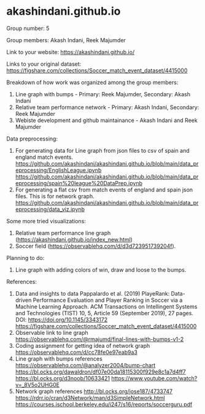 # akashindani.github.io
Group number: 5

Group members: Akash Indani, Reek Majumder

Link to your website: https://akashindani.github.io/

Links to your original dataset: https://figshare.com/collections/Soccer_match_event_dataset/4415000

Breakdown of how work was organized among the group members:
1. Line graph with bumps - Primary: Reek Majumder, Secondary: Akash Indani
2. Relative team performance network - Primary: Akash Indani, Secondary: Reek Majumder
3. Webiste development and github maintainance - Akash Indani and Reek Majumder

Data preprocessing:
1. For generating data for Line graph from json files to csv of spain and england match events.
https://github.com/akashindani/akashindani.github.io/blob/main/data_preprocessing/EnglishLeague.ipynb
https://github.com/akashindani/akashindani.github.io/blob/main/data_preprocessing/spain%20league%20DataPrep.ipynb
2. For generating a flat csv from match events of england and spain json files. This is for network graph.
https://github.com/akashindani/akashindani.github.io/blob/main/data_preprocessing/data_viz.ipynb

Some more tried visualizations:
1. Relative team performance line graph (https://akashindani.github.io/index_new.html)
2. Soccer field (https://observablehq.com/d/d3d723951739204f).

Planning to do:
1. Line graph with adding colors of win, draw and loose to the bumps. 

References:
1. Data and insights to data
Pappalardo et al. (2019) PlayeRank: Data-driven Performance Evaluation and Player Ranking in Soccer via a Machine Learning Approach. ACM Transactions on Intellingent Systems and Technologies (TIST) 10, 5, Article 59 (September 2019), 27 pages. DOI: https://doi.org/10.1145/3343172
https://figshare.com/collections/Soccer_match_event_dataset/4415000
2. Observable link to line graph
https://observablehq.com/@rmajumd/final-lines-with-bumps-v1-2
3. Coding assignment for getting idea of network graph
https://observablehq.com/d/cc78fe0e97eab9a3
4. Line graph with bumps references
https://observablehq.com/@analyzer2004/bump-chart
https://bl.ocks.org/dawaldron/df07e00da18115300f929e8c1a7d4ff7
https://bl.ocks.org/d3noob/10633421
https://www.youtube.com/watch?v=_8V5o2UHG0E
5. Network graph references
http://bl.ocks.org/jose187/4733747
https://rdrr.io/cran/d3Network/man/d3SimpleNetwork.html
https://courses.ischool.berkeley.edu/i247/s16/reports/soccerguru.pdf
